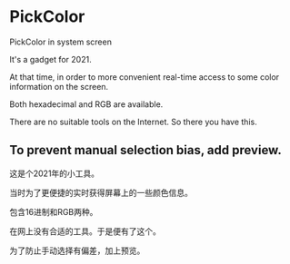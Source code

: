 # PickColor
PickColor in system screen

It's a gadget for 2021.

At that time, in order to more convenient real-time access to some color information on the screen.

Both hexadecimal and RGB are available.

There are no suitable tools on the Internet. So there you have this.

To prevent manual selection bias, add preview.
-----------------------------------------------

这是个2021年的小工具。

当时为了更便捷的实时获得屏幕上的一些颜色信息。

包含16进制和RGB两种。

在网上没有合适的工具。于是便有了这个。

为了防止手动选择有偏差，加上预览。

